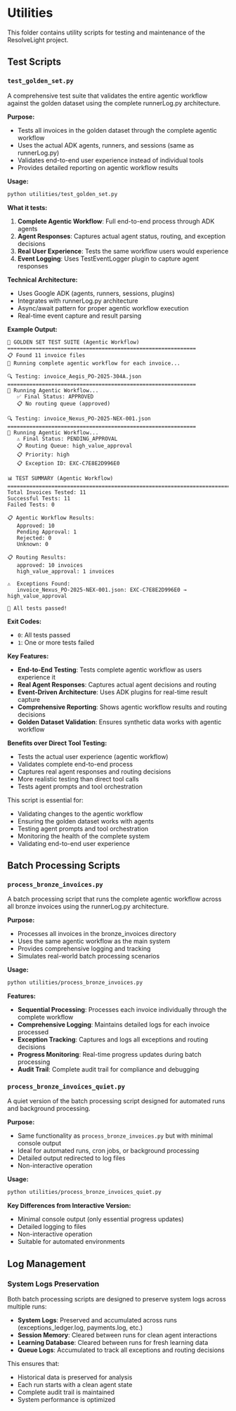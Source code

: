 # Utilities

This folder contains utility scripts for testing and maintenance of the ResolveLight project.

## Test Scripts

### `test_golden_set.py`

A comprehensive test suite that validates the entire agentic workflow against the golden dataset using the complete runnerLog.py architecture.

**Purpose:**
- Tests all invoices in the golden dataset through the complete agentic workflow
- Uses the actual ADK agents, runners, and sessions (same as runnerLog.py)
- Validates end-to-end user experience instead of individual tools
- Provides detailed reporting on agentic workflow results

**Usage:**
```bash
python utilities/test_golden_set.py
```

**What it tests:**
1. **Complete Agentic Workflow**: Full end-to-end process through ADK agents
2. **Agent Responses**: Captures actual agent status, routing, and exception decisions
3. **Real User Experience**: Tests the same workflow users would experience
4. **Event Logging**: Uses TestEventLogger plugin to capture agent responses

**Technical Architecture:**
- Uses Google ADK (agents, runners, sessions, plugins)
- Integrates with runnerLog.py architecture
- Async/await pattern for proper agentic workflow execution
- Real-time event capture and result parsing

**Example Output:**
```
🎯 GOLDEN SET TEST SUITE (Agentic Workflow)
============================================================
📋 Found 11 invoice files
🤖 Running complete agentic workflow for each invoice...

🔍 Testing: invoice_Aegis_PO-2025-304A.json
============================================================
🤖 Running Agentic Workflow...
   ✅ Final Status: APPROVED
   📋 No routing queue (approved)

🔍 Testing: invoice_Nexus_PO-2025-NEX-001.json
============================================================
🤖 Running Agentic Workflow...
   ⚠️ Final Status: PENDING_APPROVAL
   📋 Routing Queue: high_value_approval
   📋 Priority: high
   📋 Exception ID: EXC-C7E8E2D996E0

📊 TEST SUMMARY (Agentic Workflow)
================================================================================
Total Invoices Tested: 11
Successful Tests: 11
Failed Tests: 0

📋 Agentic Workflow Results:
   Approved: 10
   Pending Approval: 1
   Rejected: 0
   Unknown: 0

📋 Routing Results:
   approved: 10 invoices
   high_value_approval: 1 invoices

⚠️  Exceptions Found:
   invoice_Nexus_PO-2025-NEX-001.json: EXC-C7E8E2D996E0 → high_value_approval

🎉 All tests passed!
```

**Exit Codes:**
- `0`: All tests passed
- `1`: One or more tests failed

**Key Features:**
- **End-to-End Testing**: Tests complete agentic workflow as users experience it
- **Real Agent Responses**: Captures actual agent decisions and routing
- **Event-Driven Architecture**: Uses ADK plugins for real-time result capture
- **Comprehensive Reporting**: Shows agentic workflow results and routing decisions
- **Golden Dataset Validation**: Ensures synthetic data works with agentic workflow

**Benefits over Direct Tool Testing:**
- Tests the actual user experience (agentic workflow)
- Validates complete end-to-end process
- Captures real agent responses and routing decisions
- More realistic testing than direct tool calls
- Tests agent prompts and tool orchestration

This script is essential for:
- Validating changes to the agentic workflow
- Ensuring the golden dataset works with agents
- Testing agent prompts and tool orchestration
- Monitoring the health of the complete system
- Validating end-to-end user experience

## Batch Processing Scripts

### `process_bronze_invoices.py`

A batch processing script that runs the complete agentic workflow across all bronze invoices using the runnerLog.py architecture.

**Purpose:**
- Processes all invoices in the bronze_invoices directory
- Uses the same agentic workflow as the main system
- Provides comprehensive logging and tracking
- Simulates real-world batch processing scenarios

**Usage:**
```bash
python utilities/process_bronze_invoices.py
```

**Features:**
- **Sequential Processing**: Processes each invoice individually through the complete workflow
- **Comprehensive Logging**: Maintains detailed logs for each invoice processed
- **Exception Tracking**: Captures and logs all exceptions and routing decisions
- **Progress Monitoring**: Real-time progress updates during batch processing
- **Audit Trail**: Complete audit trail for compliance and debugging

### `process_bronze_invoices_quiet.py`

A quiet version of the batch processing script designed for automated runs and background processing.

**Purpose:**
- Same functionality as `process_bronze_invoices.py` but with minimal console output
- Ideal for automated runs, cron jobs, or background processing
- Detailed output redirected to log files
- Non-interactive operation

**Usage:**
```bash
python utilities/process_bronze_invoices_quiet.py
```

**Key Differences from Interactive Version:**
- Minimal console output (only essential progress updates)
- Detailed logging to files
- Non-interactive operation
- Suitable for automated environments

## Log Management

### System Logs Preservation

Both batch processing scripts are designed to preserve system logs across multiple runs:

- **System Logs**: Preserved and accumulated across runs (exceptions_ledger.log, payments.log, etc.)
- **Session Memory**: Cleared between runs for clean agent interactions
- **Learning Database**: Cleared between runs for fresh learning data
- **Queue Logs**: Accumulated to track all exceptions and routing decisions

This ensures that:
- Historical data is preserved for analysis
- Each run starts with a clean agent state
- Complete audit trail is maintained
- System performance is optimized
